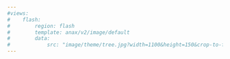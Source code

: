 ```yaml
---
#views:
#    flash:
#        region: flash
#        template: anax/v2/image/default
#        data:
#            src: "image/theme/tree.jpg?width=1100&height=150&crop-to-fit&area=0,0,30,0"
---
```

